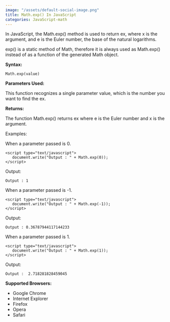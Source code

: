 ```yaml
---
image: "/assets/default-social-image.png"
title: Math.exp() In JavaScript
categories: JavaScript-math
---
```


In JavaScript, the Math.exp() method is used to return ex, where x is the argument, and e is the Euler number, the base of the natural logarithms.

exp() is a static method of Math, therefore it is always used as Math.exp() instead of as a function of the generated Math object.

**Syntax:**

`Math.exp(value)`

**Parameters Used:**

This function recognizes a single parameter value, which is the number you want to find the ex.

**Returns:**

The function Math.exp() returns ex where e is the Euler number and x is the argument.

Examples:

When a parameter passed is 0.

```
<script type="text/javascript"> 
   document.write("Output : " + Math.exp(0)); 
</script> 
```

Output:

`Output : 1`

When a parameter passed is -1.

```
<script type="text/javascript"> 
   document.write("Output : " + Math.exp(-1)); 
</script> 
```

Output:

`Output : 0.36787944117144233 `

When a parameter passed is 1.

```
<script type="text/javascript"> 
   document.write("Output : " + Math.exp(1)); 
</script> 
```

Output:

`Output :  2.718281828459045 `

**Supported Browsers:**

* Google Chrome
* Internet Explorer
* Firefox
* Opera
* Safari